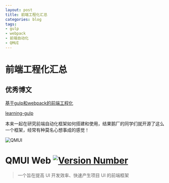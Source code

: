 ```yaml
---
layout: post
title: 前端工程化汇总
categories: blog
tags:
- gulp
- webpack
- 前端自动化
- QMUI
---
```

# 前端工程化汇总 #
## 优秀博文
[基于gulp和webpack的前端工程化](https://boke.io/ji-yu-gulphe-webpackde-qian-duan-gong-zuo-liu/)

[learning-gulp](https://github.com/demohi/learning-gulp)
<!--more-->
本来一起在研究前端自动化框架如何搭建和使用，结果鹅厂的同学们就开源了这么一个框架，经常有种莫名心想事成的感觉！


![QMUI](https://raw.githubusercontent.com/QMUI/qmuidemo_web/master/public/style/images/independent/BannerForGithub_2x.png)
# QMUI Web [![Version Number](https://img.shields.io/npm/v/generator-qmui.svg?style=flat)](https://github.com/QMUI/qmui_web/ "Version Number")
> 一个旨在提高 UI 开发效率、快速产生项目 UI 的前端框架
